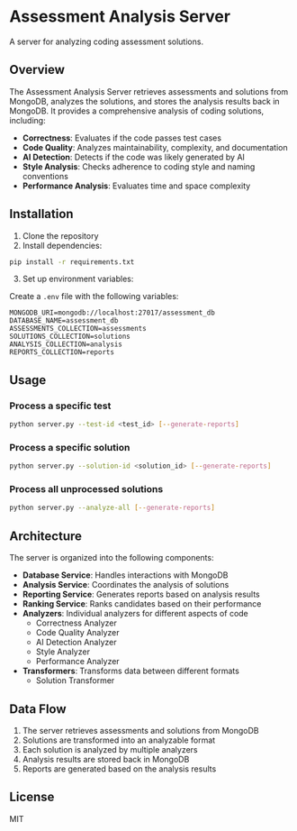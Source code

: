 # Assessment Analysis Server

A server for analyzing coding assessment solutions.

## Overview

The Assessment Analysis Server retrieves assessments and solutions from MongoDB, analyzes the solutions, and stores the analysis results back in MongoDB. It provides a comprehensive analysis of coding solutions, including:

- **Correctness**: Evaluates if the code passes test cases
- **Code Quality**: Analyzes maintainability, complexity, and documentation
- **AI Detection**: Detects if the code was likely generated by AI
- **Style Analysis**: Checks adherence to coding style and naming conventions
- **Performance Analysis**: Evaluates time and space complexity

## Installation

1. Clone the repository
2. Install dependencies:

```bash
pip install -r requirements.txt
```

3. Set up environment variables:

Create a `.env` file with the following variables:

```
MONGODB_URI=mongodb://localhost:27017/assessment_db
DATABASE_NAME=assessment_db
ASSESSMENTS_COLLECTION=assessments
SOLUTIONS_COLLECTION=solutions
ANALYSIS_COLLECTION=analysis
REPORTS_COLLECTION=reports
```

## Usage

### Process a specific test

```bash
python server.py --test-id <test_id> [--generate-reports]
```

### Process a specific solution

```bash
python server.py --solution-id <solution_id> [--generate-reports]
```

### Process all unprocessed solutions

```bash
python server.py --analyze-all [--generate-reports]
```

## Architecture

The server is organized into the following components:

- **Database Service**: Handles interactions with MongoDB
- **Analysis Service**: Coordinates the analysis of solutions
- **Reporting Service**: Generates reports based on analysis results
- **Ranking Service**: Ranks candidates based on their performance
- **Analyzers**: Individual analyzers for different aspects of code
  - Correctness Analyzer
  - Code Quality Analyzer
  - AI Detection Analyzer
  - Style Analyzer
  - Performance Analyzer
- **Transformers**: Transforms data between different formats
  - Solution Transformer

## Data Flow

1. The server retrieves assessments and solutions from MongoDB
2. Solutions are transformed into an analyzable format
3. Each solution is analyzed by multiple analyzers
4. Analysis results are stored back in MongoDB
5. Reports are generated based on the analysis results

## License

MIT
